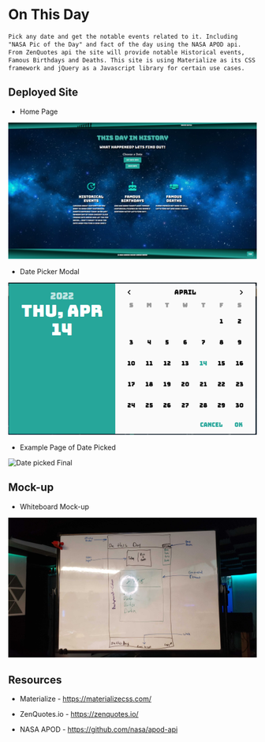 # On This Day

    Pick any date and get the notable events related to it. Including "NASA Pic of the Day" and fact of the day using the NASA APOD api. From ZenQuotes api the site will provide notable Historical events, Famous Birthdays and Deaths. This site is using Materialize as its CSS framework and jQuery as a Javascript library for certain use cases.

## Deployed Site

- Home Page

![Home page screenshot](./assets/images/README%20imgs/front-page.png)

- Date Picker Modal

![Date picker screenshot](./assets/images/README%20imgs/date-picker.png)

- Example Page of Date Picked

![Date picked Final](./assets/images/README%20imgs/date-picked-example.png)

## Mock-up

- Whiteboard Mock-up

![Whiteboard mock-up](./assets/images/README%20imgs/whiteboard-wire-frame.jpg)

## Resources

- Materialize - https://materializecss.com/

- ZenQuotes.io - https://zenquotes.io/

- NASA APOD - https://github.com/nasa/apod-api
